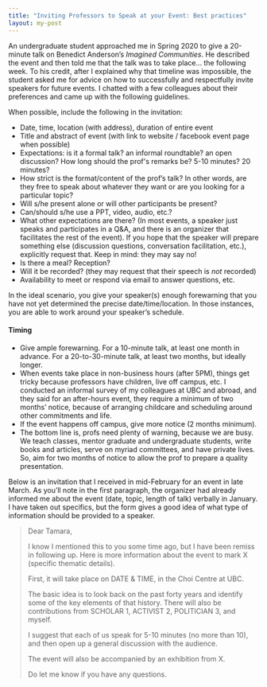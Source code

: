 ```yaml
---
title: "Inviting Professors to Speak at your Event: Best practices"
layout: my-post
---
```


An undergraduate student approached me in Spring 2020 to give a 20-minute talk on Benedict Anderson’s _Imagined Communities_. He described the event and then told me that the talk was to take place… the following week. To his credit, after I explained why that timeline was impossible, the student asked me for advice on how to successfully and respectfully invite speakers for future events. I chatted with a few colleagues about their preferences and came up with the following guidelines.

When possible, include the following in the invitation:
* Date, time, location (with address), duration of entire event
* Title and abstract of event (with link to website / facebook event page when possible)
* Expectations: is it a formal talk? an informal roundtable? an open discussion? How long should the prof's remarks be? 5-10 minutes? 20 minutes?
* How strict is the format/content of the prof’s talk? In other words, are they free to speak about whatever they want or are you looking for a particular topic?
* Will s/he present alone or will other participants be present? 
* Can/should s/he use a PPT, video, audio, etc.?
* What other expectations are there? (In most events, a speaker just speaks and participates in a Q&A, and there is an organizer that facilitates the rest of the event). If you hope that the speaker will prepare something else (discussion questions, conversation facilitation, etc.), explicitly request that. Keep in mind: they may say no! 
* Is there a meal? Reception?
* Will it be recorded? (they may request that their speech is _not_ recorded)
* Availability to meet or respond via email to answer questions, etc.


In the ideal scenario, you give your speaker(s) enough forewarning that you have not yet determined the precise date/time/location. In those instances, you are able to work around your speaker’s schedule.

#### Timing
* Give ample forewarning. For a 10-minute talk, at least one month in advance. For a 20-to-30-minute talk, at least two months, but ideally longer. 
* When events take place in non-business hours (after 5PM), things get tricky because professors have children, live off campus, etc. I conducted an informal survey of my colleagues at UBC and abroad, and they said for an after-hours event, they require a minimum of two months’ notice, because of arranging childcare and scheduling around other commitments and life.
* If the event happens off campus, give more notice (2 months minimum).
* The bottom line is, profs need plenty of warning, because we are busy. We teach classes, mentor graduate and undergraduate students, write books and articles, serve on myriad committees, and have private lives. So, aim for two months of notice to allow the prof to prepare a quality presentation.

Below is an invitation that I received in mid-February for an event in late March. As you’ll note in the first paragraph, the organizer had already informed me about the event (date, topic, length of talk) verbally in January. I have taken out specifics, but the form gives a good idea of what type of information should be provided to a speaker.


> Dear Tamara,
> 
> I know I mentioned this to you some time ago, but I have been remiss in following up. Here is more information about the event to mark X (specific thematic details).
> 
> First, it will take place on DATE & TIME, in the Choi Centre at UBC.
>
> The basic idea is to look back on the past forty years and identify some of the key elements of that history. There will also be contributions from SCHOLAR 1, ACTIVIST 2, POLITICIAN 3, and myself.
> 
> I suggest that each of us speak for 5-10 minutes (no more than 10), and then open up a general discussion with the audience.
> 
> The event will also be accompanied by an exhibition from X.
>
> Do let me know if you have any questions.

